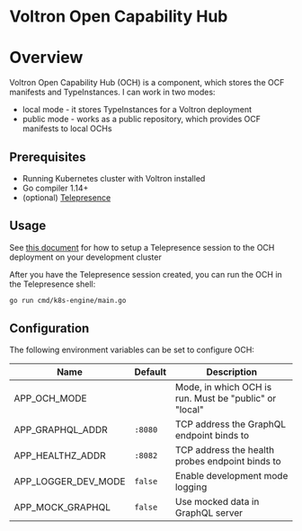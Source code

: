 # Voltron Open Capability Hub

# Overview

Voltron Open Capability Hub (OCH) is a component, which stores the OCF manifests and TypeInstances. I can work in two modes:
- local mode - it stores TypeInstances for a Voltron deployment
- public mode - works as a public repository, which provides OCF manifests to local OCHs

## Prerequisites

- Running Kubernetes cluster with Voltron installed
- Go compiler 1.14+
- (optional) [Telepresence](https://www.telepresence.io/)

## Usage

See [this document](../../docs/development.md#replace-a-cluster-component-with-your-local-process) for how to setup a Telepresence session to the OCH deployment on your development cluster

After you have the Telepresence session created, you can run the OCH in the Telepresence shell:
```bash
go run cmd/k8s-engine/main.go
```

## Configuration

The following environment variables can be set to configure OCH:

| Name                | Default | Description                                            |
|---------------------|---------|--------------------------------------------------------|
| APP_OCH_MODE        |         | Mode, in which OCH is run. Must be "public" or "local" |
| APP_GRAPHQL_ADDR    | `:8080` | TCP address the GraphQL endpoint binds to              |
| APP_HEALTHZ_ADDR    | `:8082` | TCP address the health probes endpoint binds to        |
| APP_LOGGER_DEV_MODE | `false` | Enable development mode logging                        |
| APP_MOCK_GRAPHQL    | `false` | Use mocked data in GraphQL server                      |
